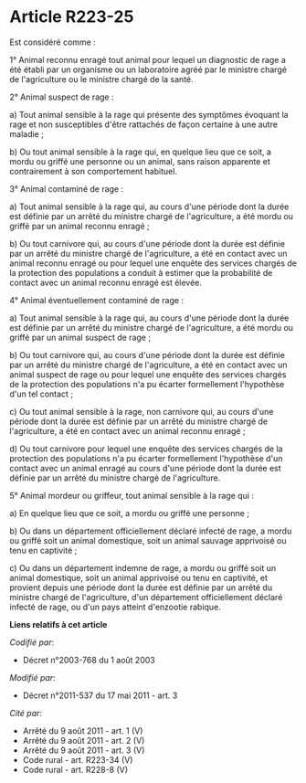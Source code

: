# Article R223-25

Est considéré comme :

1° Animal reconnu enragé tout animal pour lequel un diagnostic de rage a été établi par un organisme ou un laboratoire agréé
par le ministre chargé de l'agriculture ou le ministre chargé de la santé.

2° Animal suspect de rage :

a) Tout animal sensible à la rage qui présente des symptômes évoquant la rage et non susceptibles d'être rattachés de façon
certaine à une autre maladie ;

b) Ou tout animal sensible à la rage qui, en quelque lieu que ce soit, a mordu ou griffé une personne ou un animal, sans
raison apparente et contrairement à son comportement habituel.

3° Animal contaminé de rage :

a) Tout animal sensible à la rage qui, au cours d'une période dont la durée est définie par un arrêté du ministre chargé de
l'agriculture, a été mordu ou griffé par un animal reconnu enragé ;

b) Ou tout carnivore qui, au cours d'une période dont la durée est définie par un arrêté du ministre chargé de l'agriculture,
a été en contact avec un animal reconnu enragé ou pour lequel une enquête des services chargés de la protection des
populations a conduit à estimer que la probabilité de contact avec un animal reconnu enragé est élevée. 

4° Animal éventuellement contaminé de rage :

a) Tout animal sensible à la rage qui, au cours d'une période dont la durée est définie par un arrêté du ministre chargé de
l'agriculture, a été mordu ou griffé par un animal suspect de rage ;

b) Ou tout carnivore qui, au cours d'une période dont la durée est définie par un arrêté du ministre chargé de l'agriculture,
a été en contact avec un animal suspect de rage ou pour lequel une enquête des services chargés de la protection des
populations n'a pu écarter formellement l'hypothèse d'un tel contact ;

c) Ou tout animal sensible à la rage, non carnivore qui, au cours d'une période dont la durée est définie par un arrêté du
ministre chargé de l'agriculture, a été en contact avec un animal reconnu enragé ;

d) Ou tout carnivore pour lequel une enquête des services chargés de la protection des populations n'a pu écarter
formellement l'hypothèse d'un contact avec un animal enragé au cours d'une période dont la durée est définie par un arrêté du
ministre chargé de l'agriculture. 

5° Animal mordeur ou griffeur, tout animal sensible à la rage qui :

a) En quelque lieu que ce soit, a mordu ou griffé une personne ;

b) Ou dans un département officiellement déclaré infecté de rage, a mordu ou griffé soit un animal domestique, soit un animal
sauvage apprivoisé ou tenu en captivité ;

c) Ou dans un département indemne de rage, a mordu ou griffé soit un animal domestique, soit un animal apprivoisé ou tenu en
captivité, et provient depuis une période dont la durée est définie par un arrêté du ministre chargé de l'agriculture, d'un
département officiellement déclaré infecté de rage, ou d'un pays atteint d'enzootie rabique.

**Liens relatifs à cet article**

_Codifié par_:

  - Décret n°2003-768 du 1 août 2003

_Modifié par_:

  - Décret n°2011-537 du 17 mai 2011 - art. 3

_Cité par_:

  - Arrêté du 9 août 2011 - art. 1 (V)
  - Arrêté du 9 août 2011 - art. 2 (V)
  - Arrêté du 9 août 2011 - art. 3 (V)
  - Code rural - art. R223-34 (V)
  - Code rural - art. R228-8 (V)
